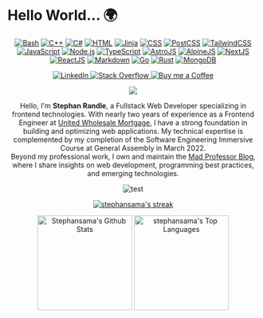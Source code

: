 # Hello World... 🌍

  <div align="center">
      <a href="https://github.com/search?q=user%3Astephansama+language%3Abash"><img alt="Bash" src="https://img.shields.io/badge/Bash-121011.svg?logo=gnu-bash&logoColor=white"></a>
      <a href="https://github.com/search?q=user%3Astephansama+language%3Acpp"><img alt="C++" src="https://custom-icon-badges.demolab.com/badge/C++-9C033A.svg?logo=cpp2&logoColor=white"></a>
      <a href="https://github.com/search?q=user%3Astephansama+language%3Acsharp"><img alt="C#" src="https://custom-icon-badges.demolab.com/badge/C%23-68217A.svg?logo=cs2&logoColor=white"></a>
      <a href="https://github.com/search?q=user%3Astephansama+language%3Ahtml"><img alt="HTML" src="https://img.shields.io/badge/HTML-E34F26.svg?logo=html5&logoColor=white"></a>
      <a href="https://github.com/search?q=user%3Astephansama+language%3Ahtml"><img alt="Jinja" src="https://img.shields.io/badge/Jinja-black.svg?logo=jinja&logoColor=white"></a>
      <a href="https://github.com/search?q=user%3Astephansama+language%3Acss"><img alt="CSS" src="https://img.shields.io/badge/CSS-1572B6.svg?logo=css3&logoColor=white"></a>
      <a href="https://github.com/search?q=user%3Astephansama+language%3Apostcss"><img alt="PostCSS" src="https://img.shields.io/badge/PostCSS-DD3A0A.svg?logo=postcss&logoColor=white"></a>
      <a href="https://github.com/search?q=user%3Astephansama+language%3Acss"><img alt="TailwindCSS" src="https://img.shields.io/badge/TailwindCSS-06B6D4.svg?logo=tailwindcss&logoColor=white"></a>
      <a href="https://github.com/search?q=user%3Astephansama+language%3Ajavascript"><img alt="JavaScript" src="https://img.shields.io/badge/JavaScript-F7DF1E.svg?logo=javascript&logoColor=black"></a>
      <a href="https://github.com/search?q=user%3Astephansama+language%3Ajavascript"><img alt="Node.js" src="https://img.shields.io/badge/Node.js-43853D.svg?logo=node.js&logoColor=white"></a>
      <a href="https://github.com/search?q=user%3Astephansama+language%3AtypeScript"><img alt="TypeScript" src="https://img.shields.io/badge/TypeScript-007ACC.svg?logo=typescript&logoColor=white"></a>
      <a href="https://github.com/search?q=user%3Astephansama+language%3Aastro"><img alt="AstroJS" src="https://img.shields.io/badge/Astro-BC52EE.svg?logo=astro&logoColor=white"></a>
      <a href="https://github.com/search?q=user%3Astephansama+language%3Ajavascript"><img alt="AlpineJS" src="https://img.shields.io/badge/Alpine.js-8BC0D0.svg?logo=alpinedotjs&logoColor=black"></a>
      <a href="https://github.com/search?q=user%3Astephansama+language%3Atypescript"><img alt="NextJS" src="https://img.shields.io/badge/Next.JS-000.svg?logo=nextdotjs&logoColor=white"></a>
      <a href="https://github.com/search?q=user%3Astephansama+language%3Atypescript"><img alt="ReactJS" src="https://img.shields.io/badge/React-61DAFB.svg?logo=react&logoColor=333"></a>
      <a href="https://github.com/search?q=user%3Astephansama+language%3Amarkdown"><img alt="Markdown" src="https://img.shields.io/badge/Markdown-000000.svg?logo=markdown&logoColor=white"></a>
      <a href="https://github.com/search?q=user%3Astephansama+language%3Ar"><img alt="Go" src="https://img.shields.io/badge/Golang-00ADD8.svg?logo=go&logoColor=white"></a>
      <a href="https://github.com/search?q=user%3Astephansama+language%3Ar"><img alt="Rust" src="https://img.shields.io/badge/Rust-orange.svg?logo=rust"></a>
      <a href="https://github.com/search?q=user%3Astephansama+language%3Asql"><img alt="MongoDB" src="https://custom-icon-badges.demolab.com/badge/MongoDB-47A248.svg?logo=mongodb&logoColor=white"></a>
  </div>

<!-- SOCIALS -->
<p align="center">
<a href="https://www.linkedin.com/in/stephan-randle-38a30319a/" target="_blank">
<img alt="LinkedIn" src="https://img.shields.io/badge/linkedin-%230077B5.svg?&style=for-the-badge&logo=LinkedIn&logoColor=white" />
</a>
<a href="https://stackoverflow.com/users/2908680/stephan-randle" target="_blank">
<img alt="Stack Overflow" src="https://img.shields.io/badge/Stack_Overflow-%23F58025.svg?&style=for-the-badge&logo=stackoverflow&logoColor=white" />
</a>
<a href="" target="_blank">
</a>
<a href="https://www.buymeacoffee.com/stephanrandle" target="_blank">
<img alt="Buy me a Coffee" src="https://img.shields.io/badge/buy_me_a_coffee-%23FFDD00.svg?&style=for-the-badge&logo=buymeacoffee&logoColor=black" />
</a>
</p>

<div align="center">
<img src="https://www.codewars.com/users/stephansama/badges/small" />
</div>

<p align="center">
Hello, I'm <b>Stephan Randle</b>, a Fullstack Web Developer specializing in frontend technologies. With nearly two years of experience as a Frontend Engineer at <a href="https://www.uwm.com" target="_blank">United Wholesale Mortgage</a>, I have a strong foundation in building and optimizing web applications. My technical expertise is complemented by my completion of the Software Engineering Immersive Course at General Assembly in March 2022.
<br />Beyond my professional work, I own and maintain the <a href="https://madprofessorblog.org" target="_blank">Mad Professor Blog</a>, where I share insights on web development, programming best practices, and emerging technologies.</p>

<div align="center">

![test](https://svg.bookmark.style/api?url=https://madprofessorblog.org/&mode=light&style=horizontal)

</div>

<!-- STATS -->
<p align="center">
    <a href="https://github.com/stephansama/github-readme-streak-stats">
      <!-- Use https://streak-stats.demolab.com or self-host with your own Vercel app - visit https://git.io/streak-stats for instructions -->
      <img title="🔥 Get streak stats for your profile at git.io/streak-stats" alt="stephansama's streak" src="https://github-readme-streak-stats-9m8ugfa77-denvercoder1.vercel.app/?user=stephansama&theme=catppuccin-mocha&hide_border=true"/>
    </a>
  </p>

<p align="center">
  <a href="https://github.com/anuraghazra/github-readme-stats"><img alt="Stephansama's Github Stats" src="https://github-readme-stats.vercel.app/api?username=stephansama&theme=catppuccin_mocha&show_icons=true&hide_border=true" height="190px"/></a>
  <a href="https://github.com/anuraghazra/github-readme-stats"><img alt="stephansama's Top Languages" src="https://github-readme-stats.vercel.app/api/top-langs/?username=stephansama&theme=catppuccin_mocha&layout=compact&hide_border=true" height="190px"/></a>
<br />

</p>
